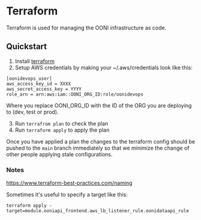 # Terraform

Terraform is used for managing the OONI infrastructure as code.

## Quickstart

1. Install [terraform](https://developer.hashicorp.com/terraform/install)
2. Setup AWS credentials by making your ~/.aws/credentials look like this:

```
[oonidevops_user]
aws_access_key_id = XXXX
aws_secret_access_key = YYYY
role_arn = arn:aws:iam::OONI_ORG_ID:role/oonidevops
```

Where you replace OONI_ORG_ID with the ID of the ORG you are deploying to (dev,
test or prod).

3. Run `terrafrom plan` to check the plan
4. Run `terraform apply` to apply the plan

Once you have applied a plan the changes to the terraform config should be
pushed to the `main` branch immediately so that we minimize the change of other
people applying stale configurations.

### Notes

https://www.terraform-best-practices.com/naming

Sometimes it's useful to specify a target like this:

```
terraform apply -target=module.ooniapi_frontend.aws_lb_listener_rule.oonidataapi_rule
```
